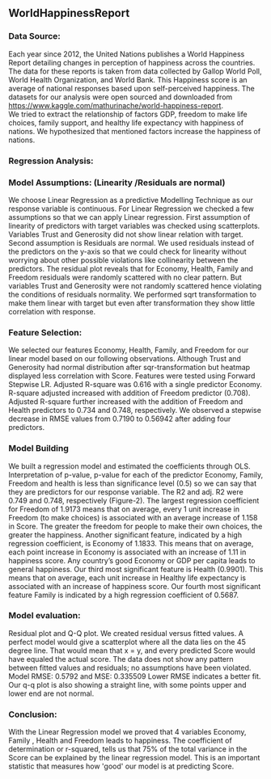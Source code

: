 ## WorldHappinessReport

### Data Source:
Each year since 2012, the United Nations publishes a World Happiness Report detailing changes in perception of happiness across the countries. The data for these reports is taken from data collected by Gallop World Poll, World Health Organization, and World Bank. This Happiness score is an average of national responses based upon self-perceived happiness. The datasets for our analysis were open sourced and downloaded from https://www.kaggle.com/mathurinache/world-happiness-report.  
 We tried to extract the relationship of factors GDP, freedom to make life choices, family support, and healthy life expectancy with happiness of nations. We hypothesized that mentioned factors increase the happiness of nations. 
### Regression Analysis:

### Model  Assumptions: (Linearity /Residuals are normal)
We choose Linear Regression as a predictive Modelling Technique as our response variable is continuous. For Linear Regression we checked a few assumptions so that we can apply Linear regression. First assumption of linearity of predictors with target variables was checked using scatterplots. Variables Trust and Generosity did not show linear relation with target. Second assumption is Residuals are normal. We used residuals instead of the predictors on the y-axis so that we could check for linearity without worrying about other possible violations like collinearity between the predictors. The residual plot reveals that for Economy, Health, Family and Freedom residuals were randomly scattered with no clear pattern. But variables Trust and Generosity were not randomly scattered hence violating the conditions of residuals normality. We performed sqrt transformation to make them linear with target but even after transformation they show little correlation with response.
### Feature Selection: 
We selected our features Economy, Health, Family, and Freedom for our linear model based on our following observations.  Although Trust and Generosity had normal distribution after sqr-transformation but heatmap displayed less correlation with Score. Features were tested using Forward Stepwise LR. Adjusted R-square was 0.616 with a single predictor Economy. R-square adjusted increased with addition of Freedom predictor (0.708). Adjusted R-square further increased with the addition of Freedom and Health predictors to 0.734 and 0.748, respectively. We observed a stepwise decrease in RMSE values from 0.7190 to 0.56942 after adding four predictors. 
### Model Building ###
We built a regression model and estimated the coefficients through OLS. Interpretation of p-value, p-value for each of the predictor Economy, Family, Freedom and health is less than significance level (0.5) so we can say that they are predictors for our response variable. The R2 and adj. R2 were 0.749 and 0.748, respectively (Figure-2). The largest regression coefficient for Freedom of 1.9173 means that on average, every 1 unit increase in Freedom (to make choices) is associated with an average increase of 1.158 in Score. The greater the freedom for people to make their own choices, the greater the happiness. 
Another significant feature, indicated by a high regression coefficient, is Economy of 1.1833. This means that on average, each point increase in Economy is associated with an increase of 1.11 in happiness score. Any country’s good Economy or GDP per capita leads to general happiness. Our third most significant feature is Health (0.9901). This means that on average, each unit increase in Healthy life expectancy is associated with an increase of happiness score. Our fourth most significant feature Family is indicated by a high regression coefficient of 0.5687.
### Model evaluation:
Residual plot and Q-Q plot. We created residual versus fitted values. A perfect model would give a scatterplot where all the data lies on the 45 degree line. That would mean that x = y, and every predicted Score would have equaled the actual score. The data does not show any pattern between fitted values and residuals; no assumptions have been violated. Model RMSE:  0.5792 and MSE:  0.335509 Lower RMSE indicates a better fit. Our q-q plot is also showing a straight line, with some points upper and lower end are not normal.

### Conclusion:
With the Linear Regression model we proved that 4 variables Economy, Family , Health and Freedom leads to happiness.   The coefficient of determination or r-squared, tells us that 75% of the total variance in the Score can be explained by the linear regression model. This is an important statistic that measures how 'good' our model is at predicting Score. 

